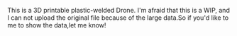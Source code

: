 This is a 3D printable plastic-welded Drone.
I'm afraid that this is a WIP, and I can not upload the original file because of the large data.So if you'd like to me to show the data,let me know!
